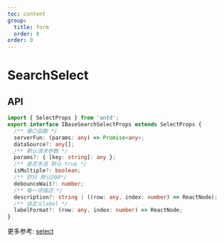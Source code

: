 ```yaml
---
toc: content
group:
  title: form
  order: 0
order: 0
---
```


# SearchSelect

<code src='./demos/BusinessSearchSelectDemo.tsx'></code>

## API

```ts
import { SelectProps } from 'antd';
export interface IBaseSearchSelectProps extends SelectProps {
  /** 接口函数 */
  serverFun: (params: any) => Promise<any>;
  dataSource?: any[];
  /** 默认请求参数 */
  params?: { [key: string]: any };
  /** 是否多选 默认 true */
  isMultiple?: boolean;
  /** 防抖 默认500*/
  debounceWait?: number;
  /** 每一项描述 */
  description?: string | ((row: any, index: number) => ReactNode);
  /** 自定义label */
  labelFormat?: (row: any, index: number) => ReactNode;
}
```

更多参考: [select](https://ant.design/components/select-cn)
